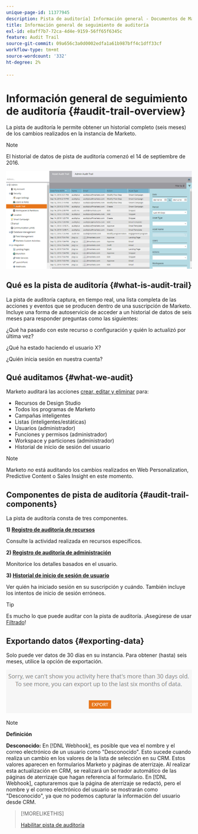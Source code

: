 ```yaml
---
unique-page-id: 11377945
description: Pista de auditoría] Información general - Documentos de Marketo - Documentación del producto
title: Información general de seguimiento de auditoría
exl-id: e8aff7b7-72ca-4d4e-9159-56ff65f6345c
feature: Audit Trail
source-git-commit: 09a656c3a0d0002edfa1a61b987bff4c1dff33cf
workflow-type: tm+mt
source-wordcount: '332'
ht-degree: 2%

---
```


# Información general de seguimiento de auditoría {#audit-trail-overview}

La pista de auditoría le permite obtener un historial completo (seis meses) de los cambios realizados en la instancia de Marketo.

>[!NOTE]
>
>El historial de datos de pista de auditoría comenzó el 14 de septiembre de 2016.

![](assets/audit-trail-overview-1.png)

## Qué es la pista de auditoría {#what-is-audit-trail}

La pista de auditoría captura, en tiempo real, una lista completa de las acciones y eventos que se producen dentro de una suscripción de Marketo. Incluye una forma de autoservicio de acceder a un historial de datos de seis meses para responder preguntas como las siguientes:

¿Qué ha pasado con este recurso o configuración y quién lo actualizó por última vez?

¿Qué ha estado haciendo el usuario X?

¿Quién inicia sesión en nuestra cuenta?

## Qué auditamos {#what-we-audit}

Marketo auditará las acciones [crear, editar y eliminar](/help/marketo/product-docs/administration/audit-trail/change-details-in-audit-trail.md) para:

* Recursos de Design Studio
* Todos los programas de Marketo
* Campañas inteligentes
* Listas (inteligentes/estáticas)
* Usuarios (administrador)
* Funciones y permisos (administrador)
* Workspace y particiones (administrador)
* Historial de inicio de sesión del usuario

>[!NOTE]
>
>Marketo _no_ está auditando los cambios realizados en Web Personalization, Predictive Content o Sales Insight en este momento.

## Componentes de pista de auditoría {#audit-trail-components}

La pista de auditoría consta de tres componentes.

**1) [Registro de auditoría de recursos](/help/marketo/product-docs/administration/audit-trail/change-details-in-audit-trail.md#asset-audit-trail)**

Consulte la actividad realizada en recursos específicos.

**2) [Registro de auditoría de administración](/help/marketo/product-docs/administration/audit-trail/change-details-in-audit-trail.md#admin-audit-trail)**

Monitorice los detalles basados en el usuario.

**3) [Historial de inicio de sesión de usuario](/help/marketo/product-docs/administration/audit-trail/user-login-history.md)**

Ver quién ha iniciado sesión en su suscripción y cuándo. También incluye los intentos de inicio de sesión erróneos.

>[!TIP]
>
>Es mucho lo que puede auditar con la pista de auditoría. ¡Asegúrese de usar [Filtrado](/help/marketo/product-docs/administration/audit-trail/filtering-in-audit-trail.md)!

## Exportando datos {#exporting-data}

Solo puede ver datos de 30 días en su instancia. Para obtener (hasta) seis meses, utilice la opción de exportación.

![](assets/two.png)

>[!NOTE]
>
>**Definición**
>
>**Desconocido:** En [!DNL Webhook], es posible que vea el nombre y el correo electrónico de un usuario como &quot;Desconocido&quot;. Esto sucede cuando realiza un cambio en los valores de la lista de selección en su CRM. Estos valores aparecen en formularios Marketo y páginas de aterrizaje. Al realizar esta actualización en CRM, se realizará un borrador automático de las páginas de aterrizaje que hagan referencia al formulario. En [!DNL Webhook], capturaremos que la página de aterrizaje se redactó, pero el nombre y el correo electrónico del usuario se mostrarán como &quot;Desconocido&quot;, ya que no podemos capturar la información del usuario desde CRM.

>[!MORELIKETHIS]
>
>[Habilitar pista de auditoría](/help/marketo/product-docs/administration/audit-trail/enable-audit-trail.md)
